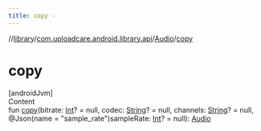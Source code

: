 ```yaml
---
title: copy -
---
```

//[library](../../index.md)/[com.uploadcare.android.library.api](../index.md)/[Audio](index.md)/[copy](copy.md)



# copy  
[androidJvm]  
Content  
fun [copy](copy.md)(bitrate: [Int](https://kotlinlang.org/api/latest/jvm/stdlib/kotlin/-int/index.html)? = null, codec: [String](https://kotlinlang.org/api/latest/jvm/stdlib/kotlin/-string/index.html)? = null, channels: [String](https://kotlinlang.org/api/latest/jvm/stdlib/kotlin/-string/index.html)? = null, @Json(name = "sample_rate")sampleRate: [Int](https://kotlinlang.org/api/latest/jvm/stdlib/kotlin/-int/index.html)? = null): [Audio](index.md)  




